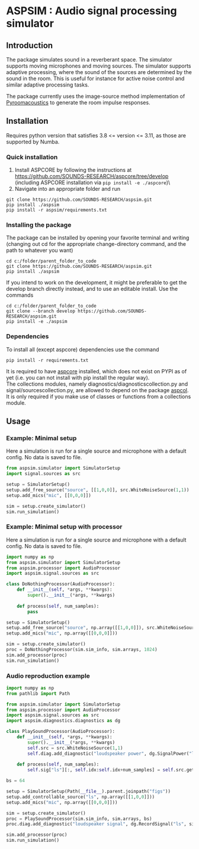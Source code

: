# ASPSIM : Audio signal processing simulator

## Introduction
The package simulates sound in a reverberant space. The simulator supports moving microphones and moving sources. The simulator supports adaptive processing, where the sound of the sources are determined by the sound in the room. This is useful for instance for active noise control and similar adaptive processing tasks. 

The package currently uses the image-source method implementation of [Pyroomacoustics](https://github.com/LCAV/pyroomacoustics) to generate the room impulse responses. 


## Installation
Requires python version that satisfies 3.8 <= version <= 3.11, as those are supported by Numba.
### Quick installation
1. Install ASPCORE by following the instructions at https://github.com/SOUNDS-RESEARCH/aspcore/tree/develop (including ASPCORE installation via `pip install -e ./aspcore`)\
2. Navigate into an appropriate folder and run
```
git clone https://github.com/SOUNDS-RESEARCH/aspsim.git
pip install ./aspsim
pip install -r aspsim/requirements.txt
```

### Installing the package
The package can be installed by opening your favorite terminal and writing (changing out cd for the appropriate change-directory command, and the path to whatever you want)
```
cd c:/folder/parent_folder_to_code
git clone https://github.com/SOUNDS-RESEARCH/aspsim.git
pip install ./aspsim
```

If you intend to work on the development, it might be preferable to get the develop branch directly instead, and to use an editable install. Use the commands
```
cd c:/folder/parent_folder_to_code
git clone --branch develop https://github.com/SOUNDS-RESEARCH/aspsim.git
pip install -e ./aspsim
```

### Dependencies
To install all (except aspcore) dependencies use the command
```
pip install -r requirements.txt
```

It is required to have [aspcore](https://github.com/SOUNDS-RESEARCH/aspcore) installed, which does not exist on PYPI as of yet (i.e. you can not install with pip install the regular way). \
The collections modules, namely diagnostics/diagnosticscollection.py and signal/sourcescollection.py, are allowed to depend on the package [aspcol](https://github.com/SOUNDS-RESEARCH/aspcol). It is only required if you make use of classes or functions from a collections module. 


## Usage

### Example: Minimal setup
Here a simulation is run for a single source and microphone with a default config. No data is saved to file.
```python
from aspsim.simulator import SimulatorSetup
import signal.sources as src

setup = SimulatorSetup()
setup.add_free_source("source", [[1,0,0]], src.WhiteNoiseSource(1,1))
setup.add_mics("mic", [[0,0,0]])

sim = setup.create_simulator()
sim.run_simulation()
```

### Example: Minimal setup with processor
Here a simulation is run for a single source and microphone with a default config. No data is saved to file.
```python
import numpy as np
from aspsim.simulator import SimulatorSetup
from aspsim.processor import AudioProcessor
import aspsim.signal.sources as src

class DoNothingProcessor(AudioProcessor):
    def __init__(self, *args, **kwargs):
        super().__init__(*args, **kwargs)
    
    def process(self, num_samples):
        pass

setup = SimulatorSetup()
setup.add_free_source("source", np.array([[1,0,0]]), src.WhiteNoiseSource(1,1))
setup.add_mics("mic", np.array([[0,0,0]]))

sim = setup.create_simulator()
proc = DoNothingProcessor(sim.sim_info, sim.arrays, 1024)
sim.add_processor(proc)
sim.run_simulation()
```


### Audio reproduction example
```python
import numpy as np
from pathlib import Path

from aspsim.simulator import SimulatorSetup
from aspsim.processor import AudioProcessor
import aspsim.signal.sources as src
import aspsim.diagnostics.diagnostics as dg

class PlaySoundProcessor(AudioProcessor):
    def __init__(self, *args, **kwargs):
        super().__init__(*args, **kwargs)
        self.src = src.WhiteNoiseSource(1,1)
        self.diag.add_diagnostic("loudspeaker power", dg.SignalPower("ls", self.sim_info, self.block_size))
    
    def process(self, num_samples):
        self.sig["ls"][:, self.idx:self.idx+num_samples] = self.src.get_samples(num_samples)

bs = 64

setup = SimulatorSetup(Path(__file__).parent.joinpath("figs"))
setup.add_controllable_source("ls", np.array([[1,0,0]]))
setup.add_mics("mic", np.array([[0,0,0]]))

sim = setup.create_simulator()
proc = PlaySoundProcessor(sim.sim_info, sim.arrays, bs)
proc.diag.add_diagnostic("loudspeaker signal", dg.RecordSignal("ls", sim.sim_info, bs))

sim.add_processor(proc)
sim.run_simulation()
```
